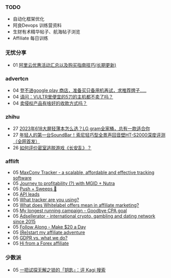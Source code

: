 ### TODO
-  自动化框架优化
-  阿良Devops 训练营资料
-  生财有术精华帖子、航海帖子浏览
-  Affiliate 每日训练

### 无忧分享
<!-- ruyo:START -->
-  01 [阿里云优惠活动汇总以及购买指南技巧&lpar;长期更新&rpar;](https://51.ruyo.net/18526.html)<!-- ruyo:END -->

### advertcn
<!-- advertcn:START -->
-  04 [登不进google play 商店，准备买只备用机再试，求推荐牌子.....](https://www.advertcn.com/forum.php?mod=viewthread&tid=112810)
-  04 [请问：VULTR里便宜的5刀的主机都不卖了吗？](https://www.advertcn.com/forum.php?mod=viewthread&tid=112809)
-  04 [卖侵权产品有啥好的收款方式吗？](https://www.advertcn.com/forum.php?mod=viewthread&tid=112808)<!-- advertcn:END -->

### zhihu
<!-- zhihu:START -->
-  27 [2023年618大屏轻薄本怎么选？LG gram全家桶，总有一款适合你](http://zhuanlan.zhihu.com/p/632641888?utm_campaign=rss&utm_medium=rss&utm_source=rss&utm_content=title)
-  27 [年轻人的第一台SoundBar！索尼轻巧型全景声回音壁HT-S2000深度评测（全网首发）](http://zhuanlan.zhihu.com/p/630990296?utm_campaign=rss&utm_medium=rss&utm_source=rss&utm_content=title)
-  26 [如何评价密室逃脱游戏《长安乱》？](http://www.zhihu.com/question/563950552/answer/3045961312?utm_campaign=rss&utm_medium=rss&utm_source=rss&utm_content=title)<!-- zhihu:END -->

### afflift
<!-- afflift:START -->
-  05 [MaxConv Tracker - a scalable, affordable and effective tracking software](https://afflift.com/f/threads/maxconv-tracker-a-scalable-affordable-and-effective-tracking-software.9941/)
-  05 [Journey to profitability &lpar;?&rpar; with MGID + Nutra](https://afflift.com/f/threads/journey-to-profitability-with-mgid-nutra.11855/)
-  05 [Push + Sweeps 🚀](https://afflift.com/f/threads/push-sweeps-%F0%9F%9A%80.11919/)
-  05 [API leads](https://afflift.com/f/threads/api-leads.11943/)
-  05 [What tracker are you using?](https://afflift.com/f/threads/what-tracker-are-you-using.11940/)
-  05 [What does Whitelabel offers mean in affiliate marketing?](https://afflift.com/f/threads/what-does-whitelabel-offers-mean-in-affiliate-marketing.11942/)
-  05 [My longest running campaign - Goodbye CPA goal](https://afflift.com/f/threads/my-longest-running-campaign-goodbye-cpa-goal.11839/)
-  05 [Adsellerator - international crypto, gambling and dating network since 2015](https://afflift.com/f/threads/adsellerator-international-crypto-gambling-and-dating-network-since-2015.6683/)
-  05 [Follow Along - Make $20 a Day](https://afflift.com/f/threads/follow-along-make-20-a-day.10149/)
-  05 [&lpar;Re&rpar;start my affiliate adventure](https://afflift.com/f/threads/re-start-my-affiliate-adventure.11887/)
-  05 [GDPR vs. what we do?](https://afflift.com/f/threads/gdpr-vs-what-we-do.11938/)
-  05 [Hi from a Forex affiliate](https://afflift.com/f/threads/hi-from-a-forex-affiliate.11941/)<!-- afflift:END -->

### 少数派
<!-- sspai:START -->
-  05 [一把试探无解之锁的「钥匙」：评 Kagi 搜索](https://sspai.com/post/84160)<!-- sspai:END -->
